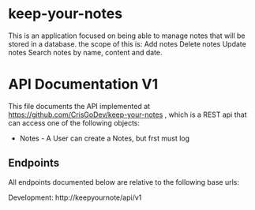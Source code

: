 # keep-your-notes
This is an application focused on being able to manage notes that will be stored in a database. the scope of this is: Add notes Delete notes Update notes Search notes by name, content and date.



# API Documentation V1

This file documents the API implemented at
https://github.com/CrisGoDev/keep-your-notes , which is a
REST api that can access one of the following objects:

- Notes - A User can create a Notes, but frst must log

## Endpoints

All endpoints documented below are relative to the following base urls:

Development: http://keepyournote/api/v1